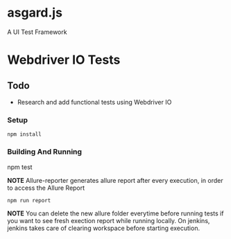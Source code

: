 # asgard.js
A UI Test Framework

Webdriver IO Tests
=========================


## Todo
* Research and add functional tests using Webdriver IO


### Setup

```
npm install
```

### Building And Running

npm test

**NOTE** Allure-reporter generates allure report after every execution, in order to access the Allure Report

```
npm run report
```

**NOTE**
 You can delete the new allure folder everytime before running tests if you want to see fresh exection report while running locally. On jenkins, jenkins takes
 care of clearing workspace before starting execution.


